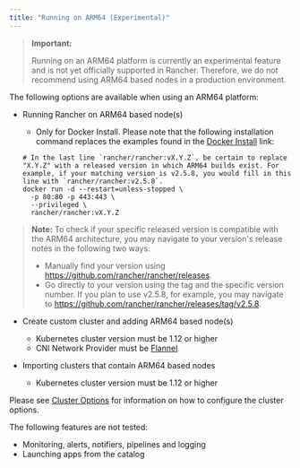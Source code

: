 ```yaml
---
title: "Running on ARM64 (Experimental)"
---
```


> **Important:**
>
> Running on an ARM64 platform is currently an experimental feature and is not yet officially supported in Rancher. Therefore, we do not recommend using ARM64 based nodes in a production environment.

The following options are available when using an ARM64 platform:

- Running Rancher on ARM64 based node(s)
  - Only for Docker Install. Please note that the following installation command replaces the examples found in the [Docker Install](../../../../pages-for-subheaders/rancher-on-a-single-node-with-docker.md) link:

  ```
  # In the last line `rancher/rancher:vX.Y.Z`, be certain to replace "X.Y.Z" with a released version in which ARM64 builds exist. For  example, if your matching version is v2.5.8, you would fill in this line with `rancher/rancher:v2.5.8`.
  docker run -d --restart=unless-stopped \
    -p 80:80 -p 443:443 \
    --privileged \
    rancher/rancher:vX.Y.Z
  ```
> **Note:** To check if your specific released version is compatible with the ARM64 architecture, you may navigate to your
> version's release notes in the following two ways:
>
> - Manually find your version using https://github.com/rancher/rancher/releases.
> - Go directly to your version using the tag and the specific version number. If you plan to use v2.5.8, for example, you may
>   navigate to https://github.com/rancher/rancher/releases/tag/v2.5.8.

- Create custom cluster and adding ARM64 based node(s)
  - Kubernetes cluster version must be 1.12 or higher
  - CNI Network Provider must be [Flannel](../../../../faq/container-network-interface-providers.md#flannel)

- Importing clusters that contain ARM64 based nodes
  - Kubernetes cluster version must be 1.12 or higher

Please see [Cluster Options](../../../../reference-guides/cluster-configuration/rancher-server-configuration/rke1-cluster-configuration.md) for information on how to configure the cluster options.

The following features are not tested:

- Monitoring, alerts, notifiers, pipelines and logging
- Launching apps from the catalog
